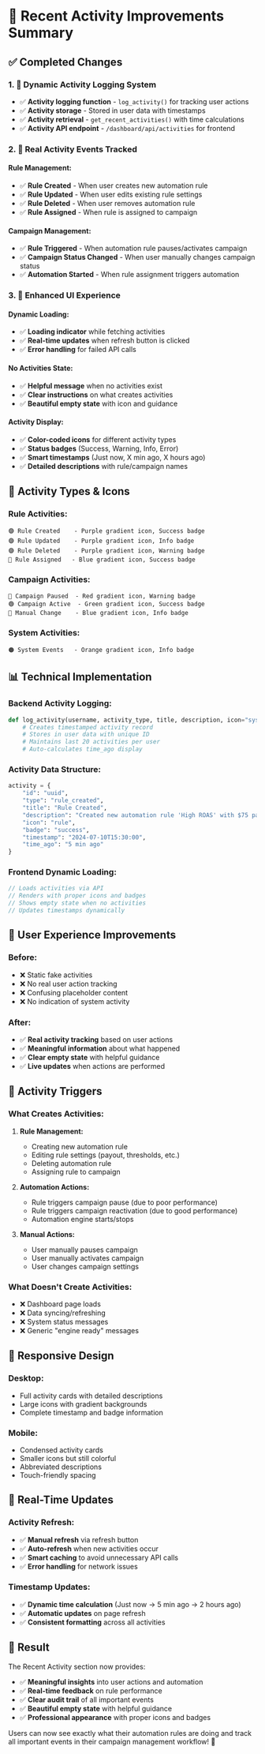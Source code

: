 # 🎯 Recent Activity Improvements Summary

## ✅ **Completed Changes**

### **1. 🔄 Dynamic Activity Logging System**
- ✅ **Activity logging function** - `log_activity()` for tracking user actions
- ✅ **Activity storage** - Stored in user data with timestamps
- ✅ **Activity retrieval** - `get_recent_activities()` with time calculations
- ✅ **Activity API endpoint** - `/dashboard/api/activities` for frontend

### **2. 📝 Real Activity Events Tracked**

#### **Rule Management:**
- ✅ **Rule Created** - When user creates new automation rule
- ✅ **Rule Updated** - When user edits existing rule settings
- ✅ **Rule Deleted** - When user removes automation rule
- ✅ **Rule Assigned** - When rule is assigned to campaign

#### **Campaign Management:**
- ✅ **Rule Triggered** - When automation rule pauses/activates campaign
- ✅ **Campaign Status Changed** - When user manually changes campaign status
- ✅ **Automation Started** - When rule assignment triggers automation

### **3. 🎨 Enhanced UI Experience**

#### **Dynamic Loading:**
- ✅ **Loading indicator** while fetching activities
- ✅ **Real-time updates** when refresh button is clicked
- ✅ **Error handling** for failed API calls

#### **No Activities State:**
- ✅ **Helpful message** when no activities exist
- ✅ **Clear instructions** on what creates activities
- ✅ **Beautiful empty state** with icon and guidance

#### **Activity Display:**
- ✅ **Color-coded icons** for different activity types
- ✅ **Status badges** (Success, Warning, Info, Error)
- ✅ **Smart timestamps** (Just now, X min ago, X hours ago)
- ✅ **Detailed descriptions** with rule/campaign names

## 🎯 **Activity Types & Icons**

### **Rule Activities:**
```
🟣 Rule Created    - Purple gradient icon, Success badge
🟣 Rule Updated    - Purple gradient icon, Info badge  
🟣 Rule Deleted    - Purple gradient icon, Warning badge
🔵 Rule Assigned   - Blue gradient icon, Success badge
```

### **Campaign Activities:**
```
🔴 Campaign Paused  - Red gradient icon, Warning badge
🟢 Campaign Active  - Green gradient icon, Success badge
🔵 Manual Change    - Blue gradient icon, Info badge
```

### **System Activities:**
```
🟠 System Events   - Orange gradient icon, Info badge
```

## 📊 **Technical Implementation**

### **Backend Activity Logging:**
```python
def log_activity(username, activity_type, title, description, icon="system", badge="info"):
    # Creates timestamped activity record
    # Stores in user data with unique ID
    # Maintains last 20 activities per user
    # Auto-calculates time_ago display
```

### **Activity Data Structure:**
```python
activity = {
    "id": "uuid",
    "type": "rule_created",
    "title": "Rule Created", 
    "description": "Created new automation rule 'High ROAS' with $75 payout",
    "icon": "rule",
    "badge": "success",
    "timestamp": "2024-07-10T15:30:00",
    "time_ago": "5 min ago"
}
```

### **Frontend Dynamic Loading:**
```javascript
// Loads activities via API
// Renders with proper icons and badges
// Shows empty state when no activities
// Updates timestamps dynamically
```

## 🚀 **User Experience Improvements**

### **Before:**
- ❌ Static fake activities
- ❌ No real user action tracking
- ❌ Confusing placeholder content
- ❌ No indication of system activity

### **After:**
- ✅ **Real activity tracking** based on user actions
- ✅ **Meaningful information** about what happened
- ✅ **Clear empty state** with helpful guidance
- ✅ **Live updates** when actions are performed

## 🎯 **Activity Triggers**

### **What Creates Activities:**

1. **Rule Management:**
   - Creating new automation rule
   - Editing rule settings (payout, thresholds, etc.)
   - Deleting automation rule
   - Assigning rule to campaign

2. **Automation Actions:**
   - Rule triggers campaign pause (due to poor performance)
   - Rule triggers campaign reactivation (due to good performance)
   - Automation engine starts/stops

3. **Manual Actions:**
   - User manually pauses campaign
   - User manually activates campaign
   - User changes campaign settings

### **What Doesn't Create Activities:**
- ❌ Dashboard page loads
- ❌ Data syncing/refreshing
- ❌ System status messages
- ❌ Generic "engine ready" messages

## 📱 **Responsive Design**

### **Desktop:**
- Full activity cards with detailed descriptions
- Large icons with gradient backgrounds
- Complete timestamp and badge information

### **Mobile:**
- Condensed activity cards
- Smaller icons but still colorful
- Abbreviated descriptions
- Touch-friendly spacing

## 🔄 **Real-Time Updates**

### **Activity Refresh:**
- ✅ **Manual refresh** via refresh button
- ✅ **Auto-refresh** when new activities occur
- ✅ **Smart caching** to avoid unnecessary API calls
- ✅ **Error handling** for network issues

### **Timestamp Updates:**
- ✅ **Dynamic time calculation** (Just now → 5 min ago → 2 hours ago)
- ✅ **Automatic updates** on page refresh
- ✅ **Consistent formatting** across all activities

## 🎉 **Result**

The Recent Activity section now provides:

- ✅ **Meaningful insights** into user actions and automation
- ✅ **Real-time feedback** on rule performance
- ✅ **Clear audit trail** of all important events
- ✅ **Beautiful empty state** with helpful guidance
- ✅ **Professional appearance** with proper icons and badges

Users can now see exactly what their automation rules are doing and track all important events in their campaign management workflow! 🚀
